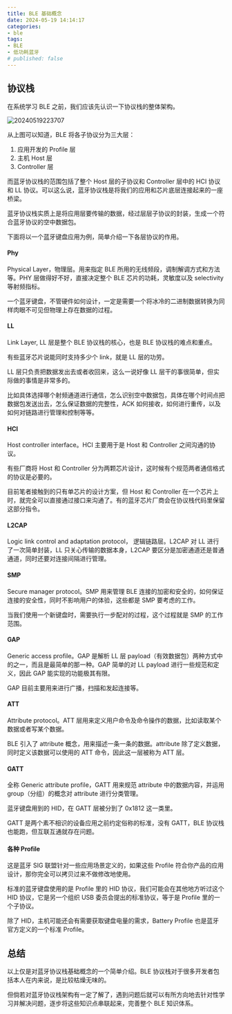 ```yaml
---
title: BLE 基础概念
date: 2024-05-19 14:14:17
categories:
- ble
tags:
- BLE
- 低功耗蓝牙
# published: false
---
```


## 协议栈

在系统学习 BLE 之前，我们应该先认识一下协议栈的整体架构。

![20240519223707](https://cdn.jsdelivr.net/gh/24849748/PicBed/ob/20240519223707.png)

从上图可以知道，BLE 将各子协议分为三大层：

1. 应用开发的 Profile 层
2. 主机 Host 层
3. Controller 层

而蓝牙协议栈的范围包括了整个 Host 层的子协议和 Controller 层中的 HCI 协议和 LL 协议。可以这么说，蓝牙协议栈是将我们的应用和芯片底层连接起来的一座桥梁。

蓝牙协议栈实质上是将应用层要传输的数据，经过层层子协议的封装，生成一个符合蓝牙协议的空中数据包。

下面将以一个蓝牙键盘应用为例，简单介绍一下各层协议的作用。

#### Phy

Physical Layer，物理层。用来指定 BLE 所用的无线频段，调制解调方式和方法等。PHY 层做得好不好，直接决定整个 BLE 芯片的功耗，灵敏度以及 selectivity 等射频指标。

一个蓝牙键盘，不管硬件如何设计，一定是需要一个将冰冷的二进制数据转换为同样肉眼不可见但物理上存在数据的过程。

#### LL

Link Layer, LL 层是整个 BLE 协议栈的核心，也是 BLE 协议栈的难点和重点。

有些蓝牙芯片说能同时支持多少个 link，就是 LL 层的功劳。

LL 层只负责把数据发出去或者收回来，这么一说好像 LL 层干的事很简单，但实际做的事情是非常多的。

比如具体选择哪个射频通道进行通信，怎么识别空中数据包，具体在哪个时间点把数据包发送出去，怎么保证数据的完整性，ACK 如何接收，如何进行重传，以及如何对链路进行管理和控制等等。

#### HCI

Host controller interface。HCI 主要用于是 Host 和 Controller 之间沟通的协议。

有些厂商将 Host 和 Controller 分为两颗芯片设计，这时候有个规范两者通信格式的协议是必要的。

目前笔者接触到的只有单芯片的设计方案，但 Host 和 Controller 在一个芯片上时，就完全可以直接通过接口来沟通了。有的蓝牙芯片厂商会在协议栈代码里保留这部分指令。

#### L2CAP

Logic link control and adaptation protocol， 逻辑链路层。L2CAP 对 LL 进行了一次简单封装，LL 只关心传输的数据本身，L2CAP 要区分是加密通道还是普通通道，同时还要对连接间隔进行管理。

#### SMP

Secure manager protocol。SMP 用来管理 BLE 连接的加密和安全的，如何保证连接的安全性，同时不影响用户的体验，这些都是 SMP 要考虑的工作。

当我们使用一个新键盘时，需要执行一步配对的过程，这个过程就是 SMP 的工作范围。

#### GAP

Generic access profile。GAP 是解析 LL 层 payload（有效数据包）两种方式中的之一，而且是最简单的那一种。GAP 简单的对 LL payload 进行一些规范和定义，因此 GAP 能实现的功能极其有限。

GAP 目前主要用来进行广播，扫描和发起连接等。

#### ATT

Attribute protocol。ATT 层用来定义用户命令及命令操作的数据，比如读取某个数据或者写某个数据。

BLE 引入了 attribute 概念，用来描述一条一条的数据。attribute 除了定义数据，同时定义该数据可以使用的 ATT 命令，因此这一层被称为 ATT 层。

#### GATT

全称 Generic attribute profile，GATT 用来规范 attribute 中的数据内容，并运用 group（分组）的概念对 attribute 进行分类管理。

蓝牙键盘用到的 HID，在 GATT 层被分到了 0x1812 这一类里。

GATT 是两个素不相识的设备应用之前约定俗称的标准，没有 GATT，BLE 协议栈也能跑，但互联互通就存在问题。

#### 各种 Profile

这是蓝牙 SIG 联盟针对一些应用场景定义的，如果这些 Profile 符合你产品的应用设计，那你完全可以拷贝过来不做修改地使用。

标准的蓝牙键盘使用的是 Profile 里的 HID 协议，我们可能会在其他地方听过这个 HID 协议，它是另一个组织 USB 委员会提出的标准协议，等于是 Profile 里的一个子协议。

除了 HID，主机可能还会有需要获取键盘电量的需求，Battery Profile 也是蓝牙官方定义的一个标准 Profile。

## 总结

以上仅是对蓝牙协议栈基础概念的一个简单介绍。BLE 协议栈对于很多开发者包括本人在内来说，是比较枯燥无味的。

但倘若对蓝牙协议栈架构有一定了解了，遇到问题后就可以有所方向地去针对性学习并解决问题，逐步将这些知识点串联起来，完善整个 BLE 知识体系。
